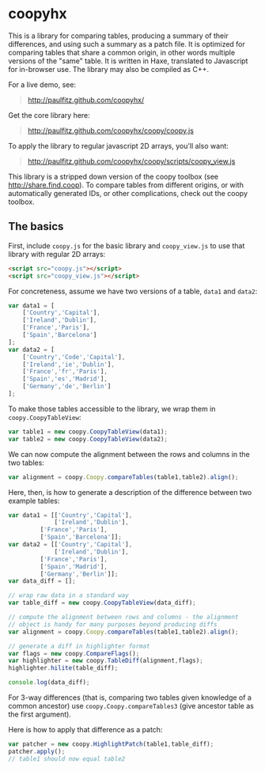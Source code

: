 coopyhx
=======

This is a library for comparing tables, producing a summary of their
differences, and using such a summary as a patch file.  It is
optimized for comparing tables that share a common origin, in other
words multiple versions of the "same" table.  It is written in Haxe,
translated to Javascript for in-browser use.  The library may also be
compiled as C++.

For a live demo, see:
> http://paulfitz.github.com/coopyhx/

Get the core library here:
> http://paulfitz.github.com/coopyhx/coopy/coopy.js

To apply the library to regular javascript 2D arrays, you'll also want:
> http://paulfitz.github.com/coopyhx/coopy/scripts/coopy_view.js

This library is a stripped down version of the coopy toolbox (see
http://share.find.coop).  To compare tables from different origins, 
or with automatically generated IDs, or other complications, check out
the coopy toolbox.

The basics
----------

First, include `coopy.js` for the basic library
and `coopy_view.js` to use that library with regular 2D arrays:
```html
<script src="coopy.js"></script>
<script src="coopy_view.js"></script>
```

For concreteness, assume we have two versions of a table,
`data1` and `data2`:
```js
var data1 = [
    ['Country','Capital'],
    ['Ireland','Dublin'],
    ['France','Paris'],
    ['Spain','Barcelona']
];
var data2 = [
    ['Country','Code','Capital'],
    ['Ireland','ie','Dublin'],
    ['France','fr','Paris'],
    ['Spain','es','Madrid'],
    ['Germany','de','Berlin']
];
```

To make those tables accessible to the library, we wrap them
in `coopy.CoopyTableView`:
```js
var table1 = new coopy.CoopyTableView(data1);
var table2 = new coopy.CoopyTableView(data2);
```

We can now compute the alignment between the rows and columns
in the two tables:
```js
var alignment = coopy.Coopy.compareTables(table1,table2).align();
```

Here, then, is how to generate a description of the difference
between two example tables:
```js
var data1 = [['Country','Capital'],
    	     ['Ireland','Dublin'],
	     ['France','Paris'],
	     ['Spain','Barcelona']];
var data2 = [['Country','Capital'],
    	     ['Ireland','Dublin'],
	     ['France','Paris'],
	     ['Spain','Madrid'],
	     ['Germany','Berlin']];
var data_diff = [];

// wrap raw data in a standard way
var table_diff = new coopy.CoopyTableView(data_diff);

// compute the alignment between rows and columns - the alignment
// object is handy for many purposes beyond producing diffs
var alignment = coopy.Coopy.compareTables(table1,table2).align();

// generate a diff in highlighter format
var flags = new coopy.CompareFlags();
var highlighter = new coopy.TableDiff(alignment,flags);
highlighter.hilite(table_diff);

console.log(data_diff);
```

For 3-way differences (that is, comparing two tables given knowledge
of a common ancestor) use `coopy.Coopy.compareTables3` (give ancestor
table as the first argument).

Here is how to apply that difference as a patch:
```js
var patcher = new coopy.HighlightPatch(table1,table_diff);
patcher.apply();
// table1 should now equal table2
```
